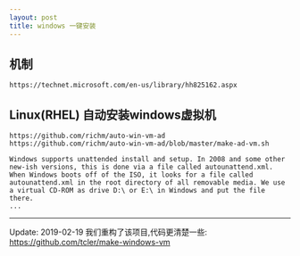 ```yaml
---
layout: post
title: windows 一键安装
---
```


## 机制
```
https://technet.microsoft.com/en-us/library/hh825162.aspx
```

## Linux(RHEL) 自动安装windows虚拟机
```
https://github.com/richm/auto-win-vm-ad
https://github.com/richm/auto-win-vm-ad/blob/master/make-ad-vm.sh

Windows supports unattended install and setup. In 2008 and some other new-ish versions, this is done via a file called autounattend.xml. When Windows boots off of the ISO, it looks for a file called autounattend.xml in the root directory of all removable media. We use a virtual CD-ROM as drive D:\ or E:\ in Windows and put the file there.
...
```


--------

Update: 2019-02-19 我们重构了该项目,代码更清楚一些: https://github.com/tcler/make-windows-vm 
